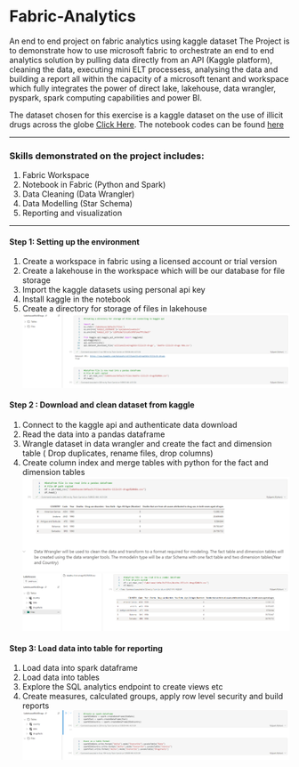 # Fabric-Analytics
An end to end project on fabric analytics using kaggle dataset
The Project is to demonstrate how to use microsoft fabric to orchestrate an end to end analytics solution by pulling data directly from an API (Kaggle platform), cleaning the data, executing mini ELT processess, analysing the data and building a report all within the capacity of a microsoft tenant and workspace which fully integrates the power of direct lake, lakehouse, data wrangler, pyspark, spark computing capabilities and power BI.

The dataset chosen for this exercise is a kaggle dataset on the use of illicit drugs across the globe
[Click Here](https://www.kaggle.com/datasets/willianoliveiragibin/illicit-drugs).
The notebook codes can be found [here](https://github.com/tosincarik/Fabric-Analytics/blob/main/Notebook_Illicit%20Drugs.ipynb)

---
### Skills demonstrated on the project includes:
1. Fabric Workspace
2. Notebook in Fabric (Python and Spark)
3. Data Cleaning (Data Wrangler)
4. Data Modelling (Star Schema)
5. Reporting and visualization
---

#### Step 1: Setting up the environment
1. Create a workspace in fabric using a licensed account or trial version
2. Create a lakehouse in the workspace which will be our database for file storage
3. Import the kaggle datasets using personal api key
4. Install kaggle in the notebook
5. Create a directory for storage of files in lakehouse
![alt text](1a.PNG)


#### Step 2 : Download and clean dataset from kaggle
1. Connect to the kaggle api and authenticate data download
2. Read the data into a pandas dataframe
3. Wrangle dataset in data wrangler and create the fact and dimension table ( Drop duplicates, rename files, drop columns)
4. Create column index and merge tables with python for the fact and dimension tables
![alt text](2a.PNG)
![alt text](2aa.PNG)


#### Step 3: Load data into table for reporting
1. Load data into spark dataframe
2. Load data into tables
3. Explore the SQL analytics endpoint to create views etc
4. Create measures, calculated groups, apply row level security and build reports
![alt text](3.PNG)

